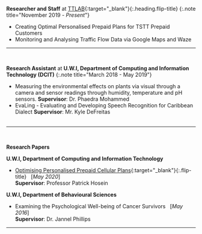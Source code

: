 **Researcher and Staff** at [TTLAB](http://lab.tt/){:target="_blank"}{:.heading.flip-title}
{:.note title="November 2019 - _Present_"}

- Creating Optimal Personalised Prepaid Plans for TSTT Prepaid Customers
- Monitoring and Analysing Traffic Flow Data via Google Maps and Waze
&nbsp;
<hr>
&nbsp;

**Research Assistant** at **U.W.I, Department of Computing and Information Technology (DCIT)**
{:.note title="March 2018 - May 2019"}

- Measuring the environmental effects on plants via visual through a camera and sensor readings through humidity, temperature and pH sensors. 
**Supervisor**: Dr. Phaedra Mohammed
- EvaLing - Evaluating and Developing Speech Recognition for Caribbean Dialect 
**Supervisor**: Mr. Kyle DeFreitas    
&nbsp;
<hr>
&nbsp;

**Research Papers**

**U.W.I, Department of Computing and Information Technology**

- [Optimising Personalised Prepaid Cellular Plans](/Research/oppcp_paper.pdf){:target="_blank"}{:.flip-title} &nbsp; [_May 2020_] <br>
**Supervisor**: Professor Patrick Hosein

**U.W.I, Department of Behavioural Sciences**

- Examining the Psychological Well-being of Cancer Survivors &nbsp; [_May 2016_] <br>
**Supervisor**: Dr. Jannel Phillips
&nbsp;
<hr>